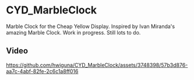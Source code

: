 # CYD_MarbleClock
 Marble Clock for the Cheap Yellow Display. Inspired by Ivan Miranda's amazing Marble Clock.
 Work in progress. Still lots to do.

## Video
https://github.com/hwiguna/CYD_MarbleClock/assets/3748398/57b3d876-aa7c-4abf-82fe-2c6c1a8ff016

